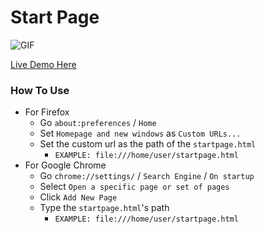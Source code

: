 # Start Page

![GIF](https://media3.giphy.com/media/1RQaN7jmCdsHkZti0x/giphy.gif)

[Live Demo Here](https://berkinakkaya.github.io/startpage/startpage.html)

### How To Use

-   For Firefox
    -   Go `about:preferences` / `Home`
    -   Set `Homepage and new windows` as `Custom URLs...`
    -   Set the custom url as the path of the `startpage.html`
        -   `EXAMPLE: file:///home/user/startpage.html`
-   For Google Chrome
    -   Go `chrome://settings/` / `Search Engine` / `On startup`
    -   Select `Open a specific page or set of pages`
    -   Click `Add New Page`
    -   Type the `startpage.html`'s path
        -   `EXAMPLE: file:///home/user/startpage.html`
